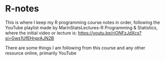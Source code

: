 # R-notes
This is where I keep my R programming course notes in order, following the YouTube playlist made by MarinStatsLectures-R Programming & Statistics, where the initial video or lecture is: https://youtu.be/riONFzJdXcs?si=Gws1UfEHnprAJN2B

There are some things I am following from this course and any other resource online, primarily YouTube